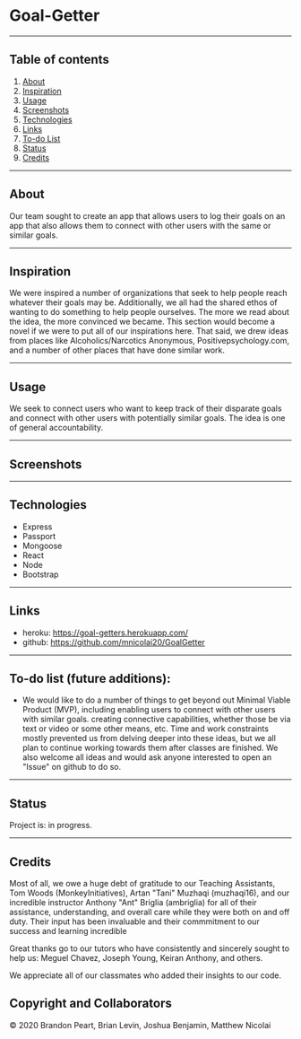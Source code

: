 
# Goal-Getter

------------------
## Table of contents

1. [About](#about)
2. [Inspiration](#inspiration)
3. [Usage](#usage)
4. [Screenshots](#screenshots)
5. [Technologies](#technologies)
6. [Links](#links)
7. [To-do List](#todo)
8. [Status](#status)
9. [Credits](#credits)

------------------
## About <a name="about"></a>

Our team sought to create an app that allows users to log their goals on an app that also allows them to connect with other users with the same or similar goals. 

------------------
## Inspiration <a name="inspiration"></a>

We were inspired a number of organizations that seek to help people reach whatever their goals may be. Additionally, we all had the shared ethos of wanting to do something to help people ourselves. The more we read about the idea, the more convinced we became. This section would become a novel if we were to put all of our inspirations here. That said, we drew ideas from places like Alcoholics/Narcotics Anonymous, Positivepsychology.com, and a number of other places that have done similar work. 

------------------
## Usage 

We seek to connect users who want to keep track of their disparate goals and connect with other users with potentially similar goals. The idea is one of general accountability. 

------------------
## Screenshots <a name="screenshots"></a>

------------------
## Technologies <a name="technologies"></a>

* Express
* Passport
* Mongoose
* React
* Node
* Bootstrap

------------------

## Links <a name="links"></a>

* heroku: https://goal-getters.herokuapp.com/
* github: https://github.com/mnicolai20/GoalGetter

------------------
## To-do list (future additions): <a name="todo"></a>

* We would like to do a number of things to get beyond out Minimal Viable Product (MVP), including enabling users to connect with other users with similar goals. creating connective capabilities, whether those be via text or video or some other means, etc. Time and work constraints mostly prevented us from delving deeper into these ideas, but we all plan to continue working towards them after classes are finished. We also welcome all ideas and would ask anyone interested to open an "Issue" on github to do so. 

------------------
## Status <a name="status"></a>

Project is: in progress.

------------------
## Credits <a name="credits"></a>

Most of all, we owe a huge debt of gratitude to our Teaching Assistants, Tom Woods (MonkeyInitiatives), Artan "Tani" Muzhaqi (muzhaqi16), and our incredible instructor Anthony "Ant" Briglia (ambriglia) for all of their assistance, understanding, and overall care while they were both on and off duty. Their input has been invaluable and their commmitment to our success and learning incredible

Great thanks go to our tutors who have consistently and sincerely sought to help us: Meguel Chavez, Joseph Young, Keiran Anthony, and others.

We appreciate all of our classmates who added their insights to our code. 

## Copyright and Collaborators

© 2020 Brandon Peart, Brian Levin, Joshua Benjamin, Matthew Nicolai

